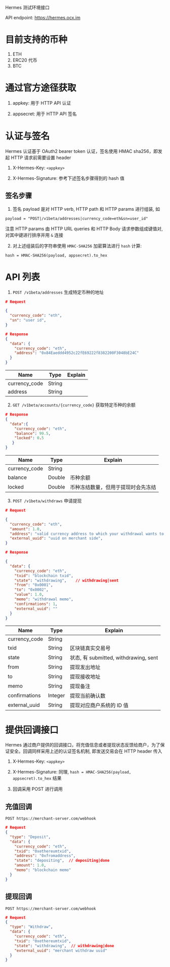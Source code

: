 Hermes 测试环境接口

API endpoint: https://hermes.ocx.im

# 目前支持的币种

1. ETH
2. ERC20 代币
3. BTC

# 通过官方途径获取

1. appkey:  用于 HTTP API 认证

2. appsecret:  用于 HTTP API 签名

# 认证与签名

Hermes 认证基于 OAuth2 bearer token 认证，签名使用 HMAC sha256，即发起 HTTP 请求前需要设置 header 

1. X-Hermes-Key: `<appkey>`

2. X-Hermes-Signature: 参考下述签名步骤得到的 hash 值

## 签名步骤

1. 签名 payload 是对 HTTP verb, HTTP path 和 HTTP params 进行组装, 如

```
payload = "POST|/v1beta/addresses|currency_code=eth&sn=user_id"
```

注意 HTTP params 由 HTTP URL queries 和 HTTP Body 请求参数组成键值对, 对其中键进行排序并用 `&` 连接


2. 对上述组装后的字符串使用 `HMAC-SHA256` 加密算法进行 `hash` 计算:

```
hash = HMAC-SHA256(payload, appsecret).to_hex
```

# API 列表

1. `POST /v1beta/addresses` 生成特定币种的地址

```json
# Request

{
  "currency_code": "eth",
  "sn": "user id",
}

# Response
{
  "data": {
    "currency_code": "eth",
    "address": "0x84Eaeddd4952c22fE69222f8382200F3048bE24C"
  }
}
```
| Name          | Type      |  Explain       |
| ------------- | --------- | -------------- |
| currency_code |  String   |                |
| address       |  String   |                |


2. `GET /v1beta/accounts/{currency_code}`  获取特定币种的余额

```json
# Response
{
  "data":{
    "currency_code": "eth",
    "balance": 99.5,
    "locked": 0.5
   }
}
```

| Name          | Type      |  Explain       |
| ------------- | --------- | -------------- |
| currency_code |  String   |                |
| balance       |  Double   |  币种余额                      |
| locked        |  Double   |  币种冻结数量，但用于提现时会先冻结 |



3. `POST /v1beta/withdraws` 申请提现

```json
# Request

{
  "currency_code": "eth",
  "amount": 1.0,
  "address": "valid currency address to which your withdrawal wants to send",
  "external_uuid": "uuid on merchant side",
}

# Response

{
  "data": {
    "currency_code": "eth",
    "txid": "blockchain txid",
    "state": "withdrawing",    // withdrawing|sent
    "from": "0x0001",
    "to": "0x0002",
    "value": 1.0,
    "memo": "withdrawal memo",
    "confirmations": 1,
    "external_uuid": "" 
  }
}
```

| Name          | Type      |  Explain       |
| ------------- | --------- | -------------- |
| currency_code |  String   |                |
| txid          |  String   |  区块链真实交易号 |
| state         |  String   |  状态, 有 submitted, withdrawing, sent |
| from          |  String   |  提现发出地址    |
| to            |  String   |  提现接收地址    |
| memo          |  String   |  提现备注       |
| confirmations |  Integer  |  提现当前确认数  |
| external_uuid |  String   |  提现对应商户系统的 ID 值 |



# 提供回调接口

Hermes 通过商户提供的回调接口，将充值信息或者提现状态反馈给商户，为了保证安全。回调同样采用上述的认证签名机制, 即发送交易会在 HTTP header 传入


1. X-Hermes-Key: `<appkey>`

2. X-Hermes-Signature: 同理, `hash = HMAC-SHA256(payload, appsecret).to_hex` 结果

3. 回调采用 POST 进行调用


## 充值回调

`POST https://merchant-server.com/webhook`


```json
# Request
{
  "type": "Deposit",
  "data": {
    "currency_code": "eth",
    "txid": "0xethereumtxid",
    "address": "0xfromaddress",
    "state": "depositing",  // depositing|done
    "amount": 1.0,
    "memo": "blockchain memo"
  }
}
```


## 提现回调

`POST https://merchant-server.com/webhook`

```json
# Request
{
  "type": "Withdraw",
  "data": {
    "currency_code": "eth",
    "txid": "0xethereumtxid",
    "state": "withdrawing",  // withdrawing|done
    "external_uuid": "merchant withdraw uuid"
  }
}
```








